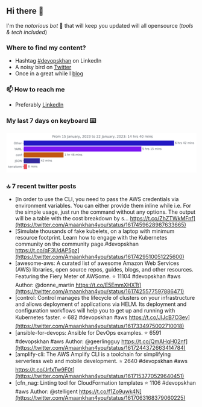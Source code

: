 <!--- [![Hits](https://hits.seeyoufarm.com/api/count/incr/badge.svg?url=https%3A%2F%2Fgithub.com%2Fakhan4u%2Fhit-counter&count_bg=%2379C83D&title_bg=%23555555&icon=&icon_color=%23E7E7E7&title=visits&edge_flat=false)](https://hits.seeyoufarm.com) --->

## Hi there 👋

I'm the _notorious bot_ 🤣 that will keep you updated will all opensource (_tools & tech included_) 

### Where to find my content?

* Hashtag [#devopskhan](https://www.linkedin.com/feed/hashtag/devopskhan) on LinkedIn
* A noisy bird on [Twitter](https://twitter.com/Amaankhan4you)
* Once in a great while I [blog](https://linuxparrot.netlify.app) 


### 📫 **How to reach me**

* Preferably [LinkedIn](https://www.linkedin.com/in/amaan-khan-linux-ninja)

### My last 7 days on keyboard ⌨️

<img src="https://github.com/akhan4u/akhan4u/blob/main/images/stat.svg" alt="Amaan's Wakatime Activity!"/>

### 🔝 7 recent twitter posts
<!-- DEVDOJO:START -->
- [In order to use the CLI, you need to pass the AWS credentials via environment variables. You can either provide them inline while i.e. For the simple usage, just run the command without any options. The output will be a table with the cost breakdown by s… https://t.co/ZhZTWkMFnf](https://twitter.com/Amaankhan4you/status/1617459628987633665)
- [Simulate thousands of fake kubelets, on a laptop with minimum resource footprint. Learn how to engage with the Kubernetes community on the community page.#devopskhan https://t.co/qF3UdAP5pz](https://twitter.com/Amaankhan4you/status/1617429510051225600)
- [awesome-aws: A curated list of awesome Amazon Web Services &lpar;AWS&rpar; libraries, open source repos, guides, blogs, and other resources.  Featuring the Fiery Meter of AWSome.
⭐️ 11104
#devopskhan #aws
Author: @donne_martin
https://t.co/E5EmmXHXTt](https://twitter.com/Amaankhan4you/status/1617425577597886471)
- [control: Control manages the lifecycle of clusters on your infrastructure and allows deployment of applications via HELM. Its deployment and configuration workflows will help you to get up and running with Kubernetes faster.
⭐️ 682
#devopskhan #aws
https://t.co/JIJcB7O3ev](https://twitter.com/Amaankhan4you/status/1617334975002710018)
- [ansible-for-devops: Ansible for DevOps examples.
⭐️ 6591
#devopskhan #aws
Author: @geerlingguy
https://t.co/QmAHqH02nf](https://twitter.com/Amaankhan4you/status/1617244372663414784)
- [amplify-cli: The AWS Amplify CLI is a toolchain for simplifying serverless web and mobile development.
⭐️ 2640
#devopskhan #aws
https://t.co/JrfxTw9F0t](https://twitter.com/Amaankhan4you/status/1617153770529640451)
- [cfn_nag: Linting tool for CloudFormation templates
⭐️ 1106
#devopskhan #aws
Author: @stelligent
https://t.co/f1Zo9uwk4N](https://twitter.com/Amaankhan4you/status/1617063168379060225)
<!-- DEVDOJO:END -->

<!-- ![Amaan's GitHub stats](https://github-readme-stats.vercel.app/api?username=akhan4u&count_private=true&show_icons=true&hide=contribs) -->

